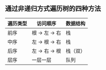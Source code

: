 





## 通过非递归方式遍历树的四种方法

| 遍历类型 | 访问顺序     | 数据结构 |
| -------- | ------------ | -------- |
| 前序     | 根 → 左 → 右 | 栈       |
| 中序     | 左 → 根 → 右 | 栈       |
| 后序     | 左 → 右 → 根 | 栈（双） |
| 层序     | 一层一层     | 队列     |
